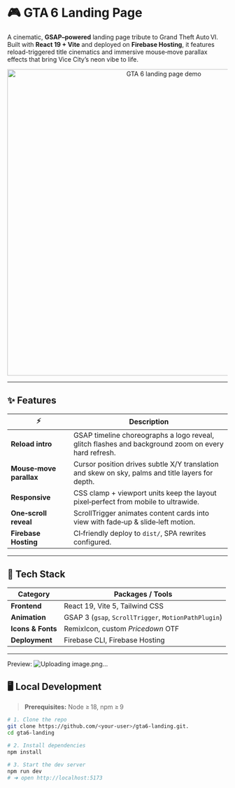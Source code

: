 # 🎮 GTA 6 Landing Page

A cinematic, **GSAP–powered** landing page tribute to Grand Theft Auto VI.<br>
Built with **React 19 + Vite** and deployed on **Firebase Hosting**, it features
reload-triggered title cinematics and immersive mouse‑move parallax effects
that bring Vice City’s neon vibe to life.

<p align="center">
  <img src="screens/demo.gif" alt="GTA 6 landing page demo" width="700">
</p>

---

## ✨ Features

| ⚡️  | Description |
|-----|-------------|
| **Reload intro** | GSAP timeline choreographs a logo reveal, glitch flashes and background zoom on every hard refresh. |
| **Mouse‑move parallax** | Cursor position drives subtle X/Y translation and skew on sky, palms and title layers for depth. |
| **Responsive** | CSS clamp + viewport units keep the layout pixel‑perfect from mobile to ultrawide. |
| **One‑scroll reveal** | ScrollTrigger animates content cards into view with fade‑up & slide‑left motion. |
| **Firebase Hosting** | CI‑friendly deploy to `dist/`, SPA rewrites configured. |

---

## 🔧 Tech Stack

| Category | Packages / Tools |
|----------|------------------|
| **Frontend** | React 19, Vite 5, Tailwind CSS |
| **Animation** | GSAP 3 (`gsap`, `ScrollTrigger`, `MotionPathPlugin`) |
| **Icons & Fonts** | RemixIcon, custom *Pricedown* OTF |
| **Deployment** | Firebase CLI, Firebase Hosting |

---

Preview: ![Uploading image.png…]()


## 🖥️  Local Development

> **Prerequisites:** Node ≥ 18, npm ≥ 9

```bash
# 1. Clone the repo
git clone https://github.com/<your‑user>/gta6-landing.git.
cd gta6-landing

# 2. Install dependencies
npm install

# 3. Start the dev server
npm run dev
# ➜ open http://localhost:5173
